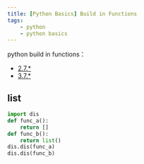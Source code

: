 ```yaml
---
title: [Python Basics] Build in Functions
tags: 
    - python
    - python basics
---
```

python build in functions：

- [2.7.*](https://docs.python.org/2.7/library/functions.html#func-list)
- [3.7.*](https://docs.python.org/3/library/functions.html#func-list)

## list

```python
import dis
def func_a():
    return []
def func_b():
    return list()
dis.dis(func_a)
dis.dis(func_b)
```
